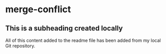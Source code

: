 # merge-conflict
## This is a subheading created locally

All of this content added to the readme file has been added from my local Git repository.
